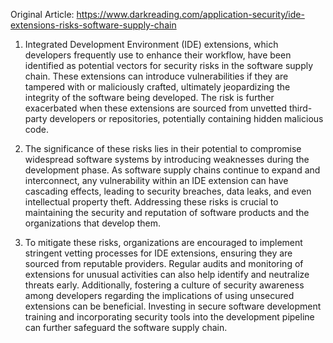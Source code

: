 Original Article: https://www.darkreading.com/application-security/ide-extensions-risks-software-supply-chain

1) Integrated Development Environment (IDE) extensions, which developers frequently use to enhance their workflow, have been identified as potential vectors for security risks in the software supply chain. These extensions can introduce vulnerabilities if they are tampered with or maliciously crafted, ultimately jeopardizing the integrity of the software being developed. The risk is further exacerbated when these extensions are sourced from unvetted third-party developers or repositories, potentially containing hidden malicious code.

2) The significance of these risks lies in their potential to compromise widespread software systems by introducing weaknesses during the development phase. As software supply chains continue to expand and interconnect, any vulnerability within an IDE extension can have cascading effects, leading to security breaches, data leaks, and even intellectual property theft. Addressing these risks is crucial to maintaining the security and reputation of software products and the organizations that develop them.

3) To mitigate these risks, organizations are encouraged to implement stringent vetting processes for IDE extensions, ensuring they are sourced from reputable providers. Regular audits and monitoring of extensions for unusual activities can also help identify and neutralize threats early. Additionally, fostering a culture of security awareness among developers regarding the implications of using unsecured extensions can be beneficial. Investing in secure software development training and incorporating security tools into the development pipeline can further safeguard the software supply chain.